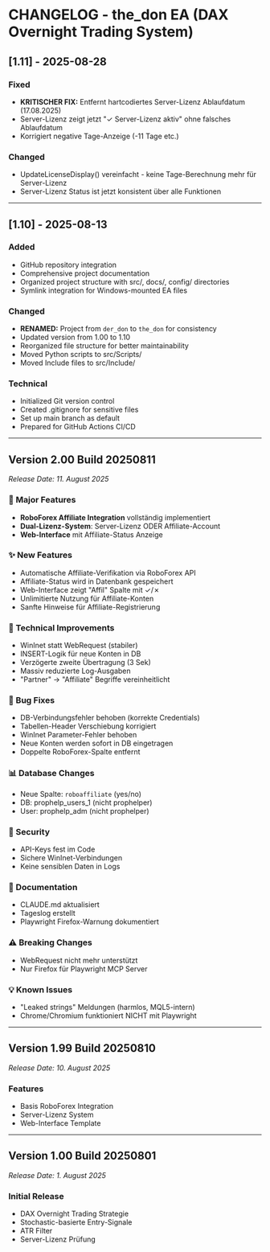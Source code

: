 # CHANGELOG - the_don EA (DAX Overnight Trading System)

## [1.11] - 2025-08-28

### Fixed
- **KRITISCHER FIX:** Entfernt hartcodiertes Server-Lizenz Ablaufdatum (17.08.2025)
- Server-Lizenz zeigt jetzt "✓ Server-Lizenz aktiv" ohne falsches Ablaufdatum
- Korrigiert negative Tage-Anzeige (-11 Tage etc.)

### Changed
- UpdateLicenseDisplay() vereinfacht - keine Tage-Berechnung mehr für Server-Lizenz
- Server-Lizenz Status ist jetzt konsistent über alle Funktionen

---

## [1.10] - 2025-08-13

### Added
- GitHub repository integration
- Comprehensive project documentation  
- Organized project structure with src/, docs/, config/ directories
- Symlink integration for Windows-mounted EA files

### Changed
- **RENAMED:** Project from `der_don` to `the_don` for consistency
- Updated version from 1.00 to 1.10
- Reorganized file structure for better maintainability
- Moved Python scripts to src/Scripts/
- Moved Include files to src/Include/

### Technical
- Initialized Git version control
- Created .gitignore for sensitive files
- Set up main branch as default
- Prepared for GitHub Actions CI/CD

---

## Version 2.00 Build 20250811
*Release Date: 11. August 2025*

### 🎯 Major Features
- **RoboForex Affiliate Integration** vollständig implementiert
- **Dual-Lizenz-System**: Server-Lizenz ODER Affiliate-Account
- **Web-Interface** mit Affiliate-Status Anzeige

### ✨ New Features
- Automatische Affiliate-Verifikation via RoboForex API
- Affiliate-Status wird in Datenbank gespeichert
- Web-Interface zeigt "Affil" Spalte mit ✓/✗
- Unlimitierte Nutzung für Affiliate-Konten
- Sanfte Hinweise für Affiliate-Registrierung

### 🔧 Technical Improvements
- WinInet statt WebRequest (stabiler)
- INSERT-Logik für neue Konten in DB
- Verzögerte zweite Übertragung (3 Sek)
- Massiv reduzierte Log-Ausgaben
- "Partner" → "Affiliate" Begriffe vereinheitlicht

### 🐛 Bug Fixes
- DB-Verbindungsfehler behoben (korrekte Credentials)
- Tabellen-Header Verschiebung korrigiert
- WinInet Parameter-Fehler behoben
- Neue Konten werden sofort in DB eingetragen
- Doppelte RoboForex-Spalte entfernt

### 📊 Database Changes
- Neue Spalte: `roboaffiliate` (yes/no)
- DB: prophelp_users_1 (nicht prophelper)
- User: prophelp_adm (nicht prophelper)

### 🔐 Security
- API-Keys fest im Code
- Sichere WinInet-Verbindungen
- Keine sensiblen Daten in Logs

### 📝 Documentation
- CLAUDE.md aktualisiert
- Tageslog erstellt
- Playwright Firefox-Warnung dokumentiert

### ⚠️ Breaking Changes
- WebRequest nicht mehr unterstützt
- Nur Firefox für Playwright MCP Server

### 💡 Known Issues
- "Leaked strings" Meldungen (harmlos, MQL5-intern)
- Chrome/Chromium funktioniert NICHT mit Playwright

---

## Version 1.99 Build 20250810
*Release Date: 10. August 2025*

### Features
- Basis RoboForex Integration
- Server-Lizenz System
- Web-Interface Template

---

## Version 1.00 Build 20250801
*Release Date: 1. August 2025*

### Initial Release
- DAX Overnight Trading Strategie
- Stochastic-basierte Entry-Signale
- ATR Filter
- Server-Lizenz Prüfung